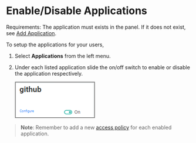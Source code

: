 [title]: # (En-/Disable Applications)
[tags]: # (thycotic access control)
[priority]: # (4)
# Enable/Disable Applications

Requirements: The application must exists in the panel. If it does not exist, see [Add Application](index.md).

To setup the applications for your users,

1. Select __Applications__ from the left menu.
1. Under each listed application slide the on/off switch to enable or disable the application respectively.

   ![on/off switch](images/on-off.png "Enabling/Disabling applications via on/off switch")

>**Note**: Remember to add a new [access policy](../policies/index.md#create_an_application_policy) for each enabled application.
